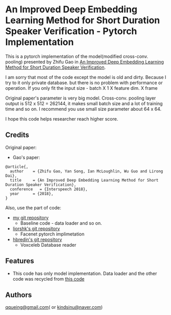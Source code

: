 # An Improved Deep Embedding Learning Method for Short Duration Speaker Verification -  Pytorch Implementation

This is a pytorch implementation of the model(modified cross-conv. pooling) presented by Zhifu Gao in [An Improved Deep Embedding Learning Method for Short Duration Speaker Verification](https://kar.kent.ac.uk/67451/).

I am sorry that most of the code except the model is old and dirty. Because I try to it only private database. but there is no problem with performance or operation. If you only fit the input size - batch X 1 X feature dim. X frame

Original paper's parameter is very big model. Cross-conv. pooling layer output is 512 x 512 = 262144, it makes small batch size and a lot of training time and so on. I recommend you use small size parameter about 64 x 64.

I hope this code helps researcher reach higher score.


## Credits
Original paper:
- Gao's paper:
```
@article{,
  author    = {Zhifu Gao, Yan Song, Ian McLoughlin, Wu Guo and Lirong Dai},
  title     = {An Improved Deep Embedding Learning Method for Short Duration Speaker Verification},
  conference   = {Interspeech 2018},
  year      = {2018},
}
```

Also, use the part of code:
- [my git repository](https://github.com/qqueing/DeepSpeaker-pytorch)
   - Baseline code - data loader and so on.
- [liorshk's git repository](https://github.com/liorshk/facenet_pytorch)
   - Facenet pytorch implimetation
- [hbredin's git repository](https://github.com/hbredin/pyannote-db-voxceleb)
   - Voxceleb Database reader


## Features
 - This code has only model implementation. Data loader and the other code was recycled from [this code](https://github.com/qqueing/DeepSpeaker-pytorch)


## Authors
qqueing@gmail.com( or kindsinu@naver.com)

